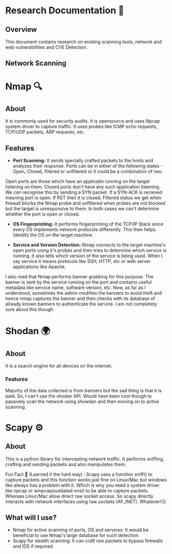 # Research Documentation 📃

## Overview
This document contains research on existing scanning tools, network and web vulnerabilities and CVE Detection.

## **Network Scanning**

# Nmap 🔍

## About
It is commonly used for security audits. It is opensource and uses Npcap system driver to capture traffic. It uses probes like ICMP echo requests, TCP/UDP packets, ARP requests, etc.

## Features
- **Port Scanning:** It sends specially crafted packets to the hosts and analyzes their response. Ports can be in either of the following states - Open, Closed, filtered or unfiltered or it could be a combination of two.

Open ports are those which have an applicatin running on the target listening on them. Closed ports don't have any such application listening. We can recognise this by sending a SYN packet. If a SYN-ACK is recieved meaning port is open. If RST then it is closed. Filtered status we get when firewall blocks the Nmap probe and unfiltered when probes are not blocked but the target is unresponsive to them. In both cases we can't determine whether the port is open or closed.

- **OS Fingerprinting:** It performs fingerprinting of the TCP/IP Stack since every OS implements network protocols differently. This then helps identify the OS on the target machine

- **Service and Version Detection:** Nmap connects to the target machine's open ports using it's probes and then tries to determine which service is running. It also tells which version of the service is being used. When I say service it means protocols like SSH, HTTP, etc or web server applications like Apache.

I also read that Nmap performs banner grabbing for this purpose. The banner is sent by the service running on the port and contains useful metadata like service name, software version, etc. Now, as far as I understood, sometimes the admin modifies the banners to avoid theft and hence nmap captures the banner and then checks with its database of already known banners to authenticate the service. I am not completely sure about this though. 


# Shodan 🌍

## About
It is a search engine for all devices on the internet.

### Features
Majority of the data collected is from banners but the sad thing is that it is paid. So, I can't use the shodan API. Would have been cool though to passively scan the network using showdan and then moving on to active scanning.

# Scapy ⚙️

## About
This is a python library for intercepting network traffic. It performs sniffing, crafting and sending packets and also manipulates them. 


Fun Fact 🎈 (Learned it the hard way) : Scapy uses a function sniff() to capture packets and this function works just fine on Linux/Mac but windows like always has a problem with it. Which is why you need a system driver like npcap or winpcap(outdated now) to be able to capture packets. Whereas Linuc/Mac allow direct raw socket access. So scapy directly interacts  with network interfaces using raw sockets (AF_INET). Whatever!😏


## What will I use?
- Nmap for active scanning of ports, OS and services: It would be beneficial to use Nmap's large database for such detection.
- Scapy for stealth scanning: It can craft raw packets to bypass firewalls and IDS if required.

